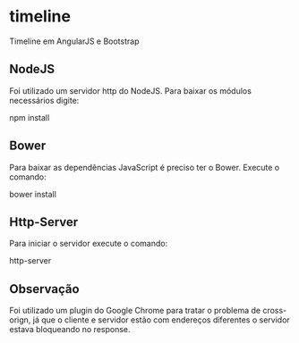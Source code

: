 # timeline
Timeline em AngularJS e Bootstrap 

## NodeJS
Foi utilizado um servidor http do NodeJS. Para baixar os módulos necessários digite:

npm install

## Bower
Para baixar as dependências JavaScript é preciso ter o Bower. Execute o comando:

bower install

## Http-Server
Para iniciar o servidor execute o comando:

http-server


## Observação
Foi utilizado um plugin do Google Chrome para tratar o problema de cross-orign, já que o cliente e servidor estão com endereços diferentes o servidor estava bloqueando no response.
